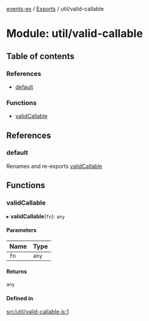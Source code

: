 [events-ex](../README.md) / [Exports](../modules.md) / util/valid-callable

# Module: util/valid-callable

## Table of contents

### References

- [default](util_valid_callable.md#default)

### Functions

- [validCallable](util_valid_callable.md#validcallable)

## References

### default

Renames and re-exports [validCallable](util_valid_callable.md#validcallable)

## Functions

### validCallable

▸ **validCallable**(`fn`): `any`

#### Parameters

| Name | Type |
| :------ | :------ |
| `fn` | `any` |

#### Returns

`any`

#### Defined in

[src/util/valid-callable.js:1](https://github.com/snowyu/events-ex.js/blob/b4aaa97/src/util/valid-callable.js#L1)
